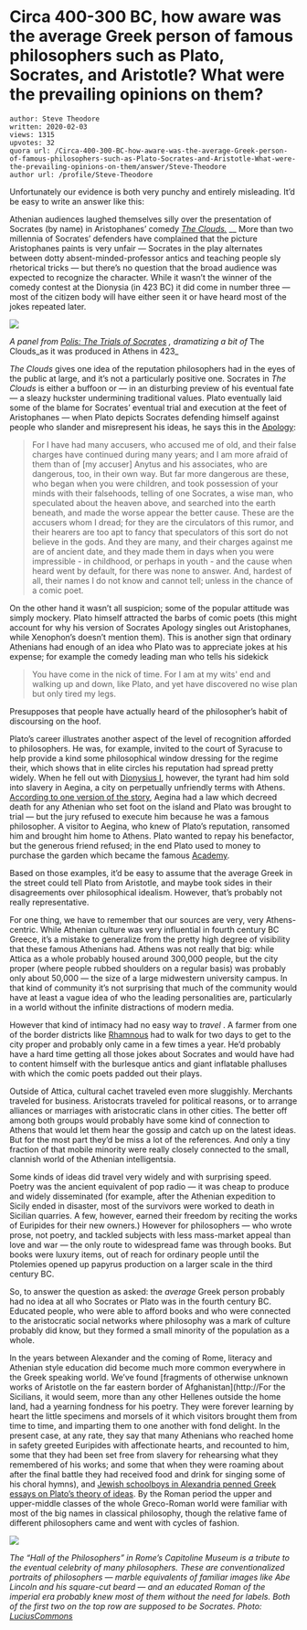 # Circa 400-300 BC, how aware was the average Greek person of famous philosophers such as Plato, Socrates, and Aristotle? What were the prevailing opinions on them?

	author: Steve Theodore
	written: 2020-02-03
	views: 1315
	upvotes: 32
	quora url: /Circa-400-300-BC-how-aware-was-the-average-Greek-person-of-famous-philosophers-such-as-Plato-Socrates-and-Aristotle-What-were-the-prevailing-opinions-on-them/answer/Steve-Theodore
	author url: /profile/Steve-Theodore


Unfortunately our evidence is both very punchy and entirely misleading. It’d be easy to write an answer like this:

Athenian audiences laughed themselves silly over the presentation of Socrates (by name) in Aristophanes’ comedy _[The Clouds.](https://en.wikipedia.org/wiki/The_Clouds)_ __ More than two millennia of Socrates’ defenders have complained that the picture Aristophanes paints is very unfair — Socrates in the play alternates between dotty absent-minded-professor antics and teaching people sly rhetorical tricks — but there’s no question that the broad audience was expected to recognize the character. While it wasn’t the winner of the comedy contest at the Dionysia (in 423 BC) it did come in number three — most of the citizen body will have either seen it or have heard most of the jokes repeated later.

![](https://qph.fs.quoracdn.net/main-qimg-44d3f83e1d91f133b49ff6dfde2a659d)

_A panel from_ _[Polis: The Trials of Socrates](https://poliscomic.com/)_ _, dramatizing a bit of_ The Clouds_as it was produced in Athens in 423_ 

_The Clouds_  gives one idea of the reputation philosophers had in the eyes of the public at large, and it’s not a particularly positive one. Socrates in _The Clouds_ is either a buffoon or — in an disturbing preview of his eventual fate — a sleazy huckster undermining traditional values. Plato eventually laid some of the blame for Socrates’ eventual trial and execution at the feet of Aristophanes — when Plato depicts Socrates defending himself against people who slander and misrepresent his ideas, he says this in the [Apology](http://classics.mit.edu/Plato/apology.html):

> For I have had many accusers, who accused me of old, and their false charges have continued during many years; and I am more afraid of them than of [my accuser] Anytus and his associates, who are dangerous, too, in their own way. But far more dangerous are these, who began when you were children, and took possession of your minds with their falsehoods, telling of one Socrates, a wise man, who speculated about the heaven above, and searched into the earth beneath, and made the worse appear the better cause. These are the accusers whom I dread; for they are the circulators of this rumor, and their hearers are too apt to fancy that speculators of this sort do not believe in the gods. And they are many, and their charges against me are of ancient date, and they made them in days when you were impressible - in childhood, or perhaps in youth - and the cause when heard went by default, for there was none to answer. And, hardest of all, their names I do not know and cannot tell; unless in the chance of a comic poet.

On the other hand it wasn’t all suspicion; some of the popular attitude was simply mockery. Plato himself attracted the barbs of comic poets (this might account for why his version of Socrates Apology singles out Aristophanes, while Xenophon’s doesn’t mention them). This is another sign that ordinary Athenians had enough of an idea who Plato was to appreciate jokes at his expense; for example the comedy leading man who tells his sidekick

> You have come in the nick of time. For I am at my wits' end and walking up and down, like Plato, and yet have discovered no wise plan but only tired my legs.

Presupposes that people have actually heard of the philosopher’s habit of discoursing on the hoof.

Plato’s career illustrates another aspect of the level of recognition afforded to philosophers. He was, for example, invited to the court of Syracuse to help provide a kind some philosophical window dressing for the regime their, which shows that in elite circles his reputation had spread pretty widely. When he fell out with [Dionysius I](https://en.wikipedia.org/wiki/Dionysius_I_of_Syracuse), however, the tyrant had him sold into slavery in Aegina, a city on perpetually unfriendly terms with Athens. [According to one version of the story](http://www.perseus.tufts.edu/hopper/text?doc=Perseus%3Atext%3A1999.01.0258%3Abook%3D3%3Achapter%3D1), Aegina had a law which decreed death for any Athenian who set foot on the island and Plato was brought to trial — but the jury refused to execute him because he was a famous philosopher. A visitor to Aegina, who knew of Plato’s reputation, ransomed him and brought him home to Athens. Plato wanted to repay his benefactor, but the generous friend refused; in the end Plato used to money to purchase the garden which became the famous [Academy](https://www.quora.com/Did-Plato-open-a-school/answer/Steve-Theodore?ch=10&share=48f98830&srid=zLvM).

Based on those examples, it’d be easy to assume that the average Greek in the street could tell Plato from Aristotle, and maybe took sides in their disagreements over philosophical idealism. However, that’s probably not really representative.

For one thing, we have to remember that our sources are very, very Athens-centric. While Athenian culture was very influential in fourth century BC Greece, it’s a mistake to generalize from the pretty high degree of visibility that these famous Athenians had. Athens was not really that big: while Attica as a whole probably housed around 300,000 people, but the city proper (where people rubbed shoulders on a regular basis) was probably only about 50,000 — the size of a large midwestern university campus. In that kind of community it’s not surprising that much of the community would have at least a vague idea of who the leading personalities are, particularly in a world without the infinite distractions of modern media.

However that kind of intimacy had no easy way to _travel_ . A farmer from one of the border districts like [Rhamnous](https://en.wikipedia.org/wiki/Rhamnous) had to walk for two days to get to the city proper and probably only came in a few times a year. He’d probably have a hard time getting all those jokes about Socrates and would have had to content himself with the burlesque antics and giant inflatable phalluses with which the comic poets padded out their plays.

Outside of Attica, cultural cachet traveled even more sluggishly. Merchants traveled for business. Aristocrats traveled for political reasons, or to arrange alliances or marriages with aristocratic clans in other cities. The better off among both groups would probably have some kind of connection to Athens that would let them hear the gossip and catch up on the latest ideas. But for the most part they’d be miss a lot of the references. And only a tiny fraction of that mobile minority were really closely connected to the small, clannish world of the Athenian intelligentsia.

Some kinds of ideas did travel very widely and with surprising speed. Poetry was the ancient equivalent of pop radio — it was cheap to produce and widely disseminated (for example, after the Athenian expedition to Sicily ended in disaster, most of the survivors were worked to death in Sicilian quarries. A few, however, earned their freedom by reciting the works of Euripides for their new owners.) However for philosophers — who wrote prose, not poetry, and tackled subjects with less mass-market appeal than love and war — the only route to widespread fame was through books. But books were luxury items, out of reach for ordinary people until the Ptolemies opened up papyrus production on a larger scale in the third century BC.

So, to answer the question as asked: the _average_  Greek person probably had no idea at all who Socrates or Plato was in the fourth century BC. Educated people, who were able to afford books and who were connected to the aristocratic social networks where philosophy was a mark of culture probably did know, but they formed a small minority of the population as a whole.

In the years between Alexander and the coming of Rome, literacy and Athenian style education did become much more common everywhere in the Greek speaking world. We’ve found [fragments of otherwise unknown works of Aristotle on the far eastern border of Afghanistan](http://For the Sicilians, it would seem, more than any other Hellenes outside the home land, had a yearning fondness for his poetry. They were forever learning by heart the little specimens and morsels of it which visitors brought them from time to time, and imparting them to one another with fond delight. In the present case, at any rate, they say that many Athenians who reached home in safety greeted Euripides with affectionate hearts, and recounted to him, some that they had been set free from slavery for rehearsing what they remembered of his works; and some that when they were roaming about after the final battle they had received food and drink for singing some of his choral hymns), and [Jewish schoolboys in Alexandria penned Greek essays on Plato’s theory of ideas](http://platonism347.tripod.com/philo_of_alexandria.htm). By the Roman period the upper and upper-middle classes of the whole Greco-Roman world were familiar with most of the big names in classical philosophy, though the relative fame of different philosophers came and went with cycles of fashion.

![](https://qph.fs.quoracdn.net/main-qimg-47968410092aa071c4939c5615ff333d)

_The “Hall of the Philosophers” in Rome’s Capitoline Museum is a tribute to the eventual celebrity of many philosophers. These are conventionalized portraits of philosophers — marble equivalents of familiar images like Abe Lincoln and his square-cut beard — and an educated Roman of the imperial era probably knew most of them without the need for labels. Both of the first two on the top row are supposed to be Socrates. Photo:_ _[LuciusCommons](https://commons.wikimedia.org/w/index.php?title=LuciusCommons&action=edit&redlink=1)_ 


